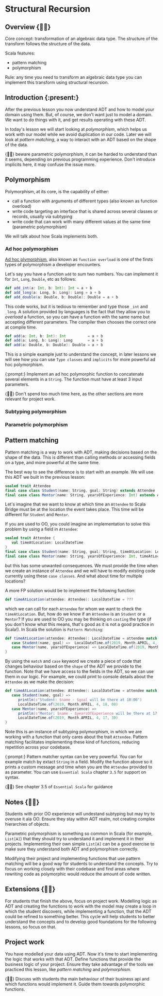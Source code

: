 # Structural Recursion

## Overview {:teacher:}

Core concept: transformation of an algebraic data type. The structure of the transform follows the structure of the data.

Scala features:
- pattern matching
- polymorphism

Rule: any time you need to transform an algebraic data type you can implement this transform using structural recursion.


## Introduction {:present:}

After the previous lesson you now understand ADT and how to model your domain using them. But, of course, we don't want just to model a domain. We want to do things with it, and get results operating with these ADT.

In today's lesson we will start looking at *polymorphism*, which helps us work with our model while we avoid duplication in our code. Later we will look at *pattern matching*, a way to interact with an ADT based on the shape of the data.

{:teacher:} beware parametric polymorphism, it can be harded to understand than it seems, depending on previous programming experience. Don't introduce implicits here, it may confuse the issue more.

## Polymorphism

Polymorphism, at its core, is the capability of either:

- call a function with arguments of different types (also known as function overload)
- write code targeting an interface that is shared across several classes or records, usually via subtyping
- write code that can work with many different values at the same time (parametric polymorphism)

We will talk about how Scala implements both.

### Ad hoc polymorphism

[Ad hoc plymorphism](https://en.wikipedia.org/wiki/Ad_hoc_polymorphism), also known as `function overload` is one of the firsts types of polymorphism a developer encounters.

Let's say you have a function `add` to sum two numbers. You can implement it for `Int`, `Long`, `Double`, etc as follows:

```scala
def add_int(a: Int, b: Int): Int = a + b
def add_long(a: Long, b: Long): Long = a + b
def add_double(a: Double, b: Double): Double = a + b
```

This code works, but it is tedious to remember and type those `_int` and `_long`. A solution provided by languages is the fact that they allow you to *overload* a function, so you can have a function with the same name but accepting different parameters. The compiler then chooses the correct one at compile time.

```scala
def add(a: Int, b: Int): Int          = a + b
def add(a: Long, b: Long): Long       = a + b
def add(a: Double, b: Double): Double = a + b
```

This is a simple example just to understand the concept, in later lessons we will see how you can use `Type classes` and `implicits` for more powerful ad hoc polymorphism.

{:prompt:} Implement an ad hoc polymorphic function to concatenate several elements in a `String`. The function must have at least 3 input parameters.

{:teacher:} Don't spend too much time here, as the other sections are more relevant for project work.

### Subtyping polymorphism


### Parametric polymorphism

## Pattern matching

Pattern matching is a way to work with ADT, making decisions based on the shape of the data. This is different than calling methods or accessing fields on a type, and more powerful at the same time.

The best way to see the difference is to start with an example. We will use this ADT we built in the previous lesson:

```scala
sealed trait Attendee
final case class Student(name: String, goal: String) extends Attendee
final case class Mentor(name: String, yearsOfExperience: Int) extends Attendee
```

Let's imagine that we want to know at which time an `Attendee` to Scala Bridge must be at the location the event takes place. This time will be different for `Student` and `Mentor`. 

If you are used to OO, you could imagine an implementation to solve this problem by using a field in `Attendee`:

```scala
sealed trait Attendee {
   val timeAtLocation: LocalDateTime
}
final case class Student(name: String, goal: String, timeAtLocation: LocalDateTime) extends Attendee
final case class Mentor(name: String, yearsOfExperience: Int, timeAtLocation: LocalDateTime) extends Attendee
```

but this has some unwanted consequences. We must provide the time when we create an instance of `Attendee` and we will have to modify existing code currently using these `case classes`. And what about time for multiple locations? 

A more FP solution would be to implement the following function:

```scala
def timeAtLocation(attendee: Attendee): LocalDateTime = ???
```

which we can call for each `Attendee` for whom we want to check the `timeAtLocation`. But, how do we know if an `Attendee` is an `Student` or a `Mentor`? If you are used to OO you may be thinking on `casting` the type (if you don't know what this means, that's good as it is not a good practice in Scala!). In Scala the solution is `Pattern Matching`:

```scala 
def timeAtLocation(attendee: Attendee): LocalDateTime = attendee match {
   case Student(name, goal) =>  LocalDateTime.of(2019, Month.APRIL, 4, 18, 00)
   case Mentor(name, yearsOfExperience) => LocalDateTime.of(2019, Month.APRIL, 4, 17, 30)
}
```

By using the `match` and `case` keyword we create a piece of code that changes behaviour based on the `shape` of the ADT we provide to the function. Note that we have access to the fields in the ADT, so we can use them in our logic. For example, we could print to console details about the `Attendee` as we make the decision: 

```scala 
def timeAtLocation(attendee: Attendee): LocalDateTime = attendee match {
   case Student(name, goal) =>  
      println(s"Student: $name - $goal will be there at 18:00")
      LocalDateTime.of(2019, Month.APRIL, 4, 18, 00)
   case Mentor(name, yearsOfExperience) => 
      println(s"Mentor: $name - $yearsOfExperience will be there at 17:30")
      LocalDateTime.of(2019, Month.APRIL, 4, 17, 30)
}
```

Note this is an instance of subtyping polymorphism, in which we are working with a function that only cares about the trait `Attendee`. Pattern matching facilitates implementing these kind of functions, reducing repetition across your codebase.

{:prompt:} Pattern matcher syntax can be very powerful. You can for example match by extact `String` in a field. Modify the function above so it prints a custom message and time when you are the `Attendee` provided to as parameter. You can use `Essential Scala` chapter `3.5` for support on syntax.

{:teacher:} See chapter 3.5 of `Essential Scala` for guidance

## Notes {:teacher:}

Students with prior OO experience will undestand subtyping but may try to overuse it ala OO. Ensure they stay within ADT realm, not creating complex hierarchies of objects.

Parametric polymorphism is something so common in Scala (for example, `List[A]`) that they should try to understand it and implement it in their projects. Implementing their own simple `List[A]` can be a good exercise to make sure they understand both ADT and polymorphism correctly.

Modifying their project and implementing functions that use pattern matching will be a good way for students to understand the concepts. Try to focus on working closely with their codebase and find areas where rewriting code as polymorphic would reduce the amount of code written.

## Extensions {:teacher:}

For students that finish the above, focus on project work. Modelling logic as ADT and creating the functions to work with the model may create a loop in which the student discovers, while implementing a function, that the ADT could be refined to something better. This cycle will help students to better understand the concepts and to develop good foundations for the following lessons, so focus on that.

## Project work

You have modelled your data using ADT. Now it's time to start implementing the logic that works with that ADT. Define functions that provide the business logic of your project. Ensure they take advantage of the tools we practiced this lesson, like *pattern matching* and *polymorphism*.

{:teacher:} Discuss with students the main behaviour of their business api and which functions would implement it. Guide them towards polymorphic functions. 

